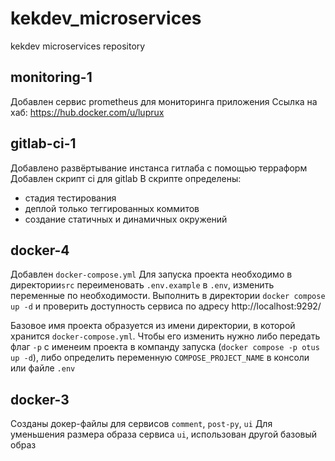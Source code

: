 # kekdev_microservices
kekdev microservices repository

## monitoring-1
Добавлен сервис prometheus для мониторинга приложения
Ссылка на хаб: https://hub.docker.com/u/luprux

## gitlab-ci-1
Добавлено развёртывание инстанса гитлаба с помощью терраформ
Добавлен скрипт ci для gitlab
В скрипте определены:
- стадия тестирования
- деплой только теггированных коммитов
- создание статичных и динамичных окружений


## docker-4
Добавлен `docker-compose.yml`
Для запуска проекта необходимо в директории`src` переименовать `.env.example` в `.env`, изменить переменные по необходимости. Выполнить в директории `docker compose up -d` и проверить доступность сервиса по адресу http://localhost:9292/

Базовое имя проекта образуется из имени директории, в которой хранится `docker-compose.yml`. Чтобы его изменить нужно либо передать флаг `-p` с именеим проекта в компанду запуска (`docker compose -p otus up -d`), либо определить переменную `COMPOSE_PROJECT_NAME` в консоли или файле `.env`

## docker-3
Созданы докер-файлы для сервисов `comment`, `post-py`, `ui`
Для уменьшения размера образа сервиса `ui`, использован другой базовый образ
